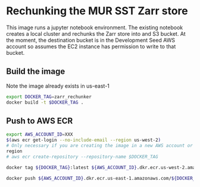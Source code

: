 # Rechunking the MUR SST Zarr store

This image runs a jupyter notebook environment. The existing notebook creates a
local cluster and rechunks the Zarr store into and S3 bucket. At the moment, the destination bucket is in the Development Seed AWS account so assumes the EC2
instance has permission to write to that bucket.

## Build the image

Note the image already exists in us-east-1

```bash
export DOCKER_TAG=zarr_rechunker
docker build -t $DOCKER_TAG .
```

## Push to AWS ECR

```bash
export AWS_ACCOUNT_ID=XXX
$(aws ecr get-login --no-include-email --region us-west-2)
# Only necessary if you are creating the image in a new AWS account or AWS
region
# aws ecr create-repository --repository-name $DOCKER_TAG

docker tag ${DOCKER_TAG}:latest ${AWS_ACCOUNT_ID}.dkr.ecr.us-west-2.amazonaws.com/${DOCKER_TAG}:latest

docker push ${AWS_ACCOUNT_ID}.dkr.ecr.us-east-1.amazonaws.com/${DOCKER_TAG}:latest
```

